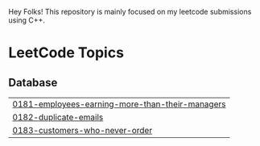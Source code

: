 Hey Folks!
This repository is mainly focused on my leetcode submissions using C++.

<!---LeetCode Topics Start-->
# LeetCode Topics
## Database
|  |
| ------- |
| [0181-employees-earning-more-than-their-managers](https://github.com/its-puneet/DSA-Practice/tree/master/0181-employees-earning-more-than-their-managers) |
| [0182-duplicate-emails](https://github.com/its-puneet/DSA-Practice/tree/master/0182-duplicate-emails) |
| [0183-customers-who-never-order](https://github.com/its-puneet/DSA-Practice/tree/master/0183-customers-who-never-order) |
<!---LeetCode Topics End-->